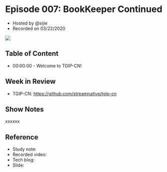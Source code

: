 # Episode 007:  BookKeeper Continued

- Hosted by @sijie
- Recorded on 03/22/2020

![](/image/007.png)

## Table of Content

- 00:00:00 - Welcome to TGIP-CN!


## Week in Review

- TGIP-CN: https://github.com/streamnative/tgip-cn


## Show Notes

xxxxxx

## Reference 

- Study note: 
- Recorded video: 
- Tech blog: 
- Slide: 
